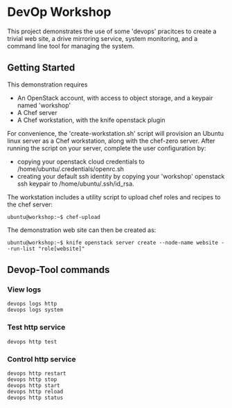 # DevOp Workshop
This project demonstrates the use of some 'devops' pracitces to create a trivial web site, a drive mirroring service, system monitoring, and a command line tool for managing the system.


## Getting Started

This demonstration requires 
 * An OpenStack account, with access to object storage, and a keypair named 'workshop'
 * A Chef server
 * A Chef workstation, with the knife openstack plugin

For convenience, the 'create-workstation.sh' script will provision an Ubuntu linux server as a Chef workstation, along with the chef-zero server.  After running the script on your server, complete the user configuration by:
 * copying your openstack cloud credentials to /home/ubuntu/.credentials/openrc.sh
 * creating your default ssh identity by copying your 'workshop' openstack ssh keypair to /home/ubuntu/.ssh/id_rsa. 

The workstation includes a utility script to upload chef roles and recipes to the chef server:

    ubuntu@workshop:~$ chef-upload

The demonstration web site can then be created as:
    
    ubuntu@workshop:~$ knife openstack server create --node-name website --run-list "role[website]"



## Devop-Tool commands

### View logs
```
devops logs http
devops logs system
```

### Test http service
```
devops http test
```

### Control http service
```
devops http restart
devops http stop
devops http start
devops http reload
devops http status
```
